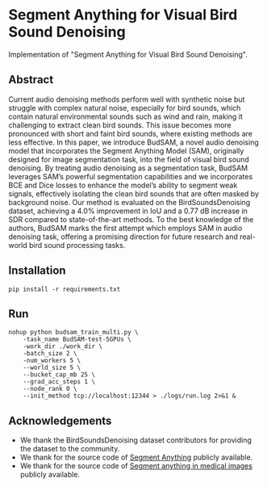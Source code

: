 # Segment Anything for Visual Bird Sound Denoising

Implementation of "Segment Anything for Visual Bird Sound Denoising".

## Abstract
Current audio denoising methods perform well with synthetic noise but struggle with complex natural noise, especially for bird sounds, which contain natural environmental sounds such as wind and rain, making it challenging to extract clean bird sounds. This issue becomes more pronounced with short and faint bird sounds, where existing methods are less effective. In this paper, we introduce BudSAM, a novel audio denoising model that incorporates the Segment Anything Model (SAM), originally designed for image segmentation task, into the field of visual bird sound denoising. By treating audio denoising as a segmentation task, BudSAM leverages SAM’s powerful segmentation capabilities and we incorporates BCE and Dice losses to enhance the model’s ability to segment weak signals, effectively isolating the clean bird sounds that are often masked by background noise. Our method is evaluated on the BirdSoundsDenoising dataset, achieving a 4.0\% improvement in IoU and a 0.77 dB increase in SDR compared to state-of-the-art methods. To the best knowledge of the authors, BudSAM marks the first attempt which employs SAM in audio denoising task, offering a promising direction for future research and real-world bird sound processing tasks.

## Installation
    pip install -r requirements.txt

## Run
    nohup python budsam_train_multi.py \
        -task_name BudSAM-test-5GPUs \
        -work_dir ./work_dir \
        -batch_size 2 \
        -num_workers 5 \
        --world_size 5 \
        --bucket_cap_mb 25 \
        --grad_acc_steps 1 \
        --node_rank 0 \
        --init_method tcp://localhost:12344 > ./logs/run.log 2>&1 &

## Acknowledgements
- We thank the BirdSoundsDenoising dataset contributors for providing the dataset to the community.
- We thank for the source code of [Segment Anything](https://github.com/facebookresearch/segment-anything) publicly available.
- We thank for the source code of [Segment anything in medical images](https://github.com/bowang-lab/MedSAM) publicly available.